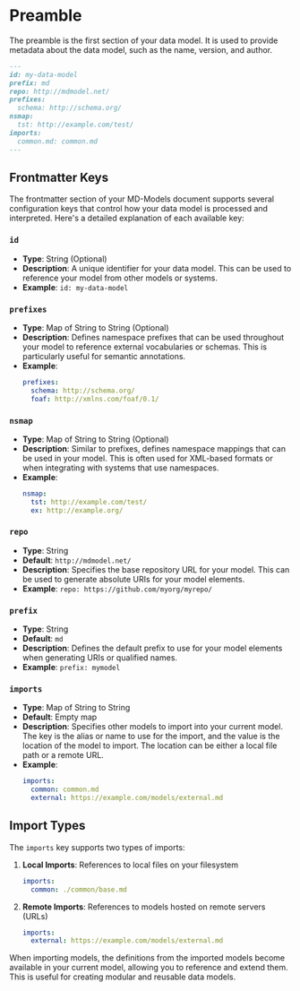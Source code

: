 # Preamble

The preamble is the first section of your data model. It is used to provide metadata about the data model, such as the name, version, and author.

```markdown
---
id: my-data-model
prefix: md
repo: http://mdmodel.net/
prefixes:
  schema: http://schema.org/
nsmap:
  tst: http://example.com/test/
imports:
  common.md: common.md
---
```

## Frontmatter Keys

The frontmatter section of your MD-Models document supports several configuration keys that control how your data model is processed and interpreted. Here's a detailed explanation of each available key:

### `id`

- **Type**: String (Optional)
- **Description**: A unique identifier for your data model. This can be used to reference your model from other models or systems.
- **Example**: `id: my-data-model`

### `prefixes`

- **Type**: Map of String to String (Optional)
- **Description**: Defines namespace prefixes that can be used throughout your model to reference external vocabularies or schemas. This is particularly useful for semantic annotations.
- **Example**:
  ```yaml
  prefixes:
    schema: http://schema.org/
    foaf: http://xmlns.com/foaf/0.1/
  ```

### `nsmap`

- **Type**: Map of String to String (Optional)
- **Description**: Similar to prefixes, defines namespace mappings that can be used in your model. This is often used for XML-based formats or when integrating with systems that use namespaces.
- **Example**:
  ```yaml
  nsmap:
    tst: http://example.com/test/
    ex: http://example.org/
  ```

### `repo`

- **Type**: String
- **Default**: `http://mdmodel.net/`
- **Description**: Specifies the base repository URL for your model. This can be used to generate absolute URIs for your model elements.
- **Example**: `repo: https://github.com/myorg/myrepo/`

### `prefix`

- **Type**: String
- **Default**: `md`
- **Description**: Defines the default prefix to use for your model elements when generating URIs or qualified names.
- **Example**: `prefix: mymodel`

### `imports`

- **Type**: Map of String to String
- **Default**: Empty map
- **Description**: Specifies other models to import into your current model. The key is the alias or name to use for the import, and the value is the location of the model to import. The location can be either a local file path or a remote URL.
- **Example**:
  ```yaml
  imports:
    common: common.md
    external: https://example.com/models/external.md
  ```

## Import Types

The `imports` key supports two types of imports:

1. **Local Imports**: References to local files on your filesystem
   ```yaml
   imports:
     common: ./common/base.md
   ```

2. **Remote Imports**: References to models hosted on remote servers (URLs)
   ```yaml
   imports:
     external: https://example.com/models/external.md
   ```

When importing models, the definitions from the imported models become available in your current model, allowing you to reference and extend them. This is useful for creating modular and reusable data models.
